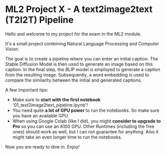 # ML2 Project X - A text2image2text (T2I2T) Pipeline
Hello and welcome to my project for the exam in the ML2 module.

It's a small project combining Natural Language Processing and Computer Vision.

The goal is to create a pipeline where you can enter an initial caption. The Stable Diffusion Model is then used to generate an image based on this caption. In the final step, the BLIP model is employed to generate a caption from the resulting image. Subsequently, a word embedding is used to compare the similarity between the initial and generated captions.

A few important tips:
* Make sure to **start with the first notebook** '01_text2image2text_pipeline.ipynb'!
* You need quite **a lot of GPU power** to run the notebooks. So make sure you have an available GPU.
* When using Google Colab (like I did), you might **consider to upgrade to Pro** so you can use an A100 GPU. Other Runtimes (including the free ones) should work as well, but I can not guarantee for anything. Also it might take an even longer time to run the notebooks. 

Now you are ready to dive in. Enjoy!